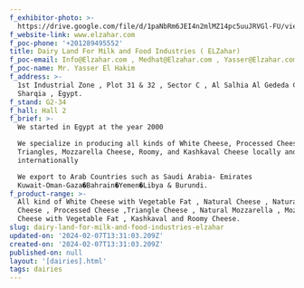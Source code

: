```yaml
---
f_exhibitor-photo: >-
  https://drive.google.com/file/d/1paNbRm6JEI4n2mlMZ14pc5uuJRVGl-FU/view?usp=drive_link
f_website-link: www.elzahar.com
f_poc-phone: '+201289495552'
title: Dairy Land For Milk and Food Industries ( ELZahar)
f_poc-email: Info@Elzahar.com , Medhat@Elzahar.com , Yasser@Elzahar.com
f_poc-name: Mr. Yasser El Hakim
f_address: >-
  1st Industrial Zone , Plot 31 & 32 , Sector C , Al Salhia Al Gededa City , Al
  Sharqia , Egypt.
f_stand: G2-34
f_hall: Hall 2
f_brief: >-
  We started in Egypt at the year 2000

  We specialize in producing all kinds of White Cheese, Processed Cheese,
  Triangles, Mozzarella Cheese, Roomy, and Kashkaval Cheese locally and
  internationally

  We export to Arab Countries such as Saudi Arabia- Emirates
  Kuwait-Oman-Gaza�Bahrain�Yemen�Libya & Burundi.
f_product-range: >-
  All kind of White Cheese with Vegetable Fat , Natural Cheese , Natural Cheddar
  Cheese , Processed Cheese ,Triangle Cheese , Natural Mozzarella , Mozzarella
  Cheese with Vegetable Fat , Kashkaval and Roomy Cheese.
slug: dairy-land-for-milk-and-food-industries-elzahar
updated-on: '2024-02-07T13:31:03.209Z'
created-on: '2024-02-07T13:31:03.209Z'
published-on: null
layout: '[dairies].html'
tags: dairies
---
```



